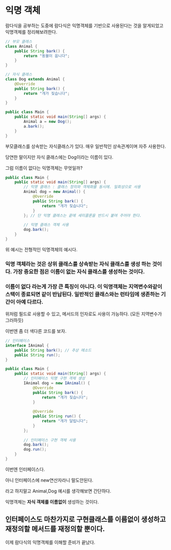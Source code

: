익명 객체
=

람다식을 공부하는 도중에 람다식은 익명객체를 기반으로 사용된다는 것을 알게되었고 익명객체를 정리해보려한다.

```java
// 부모 클래스
class Animal {
    public String bark() {
        return "동물이 웁니다";
    }
}

// 자식 클래스
class Dog extends Animal {
	@Override
    public String bark() {
        return "개가 짖습니다";
    }
}

public class Main {
    public static void main(String[] args) {
        Animal a = new Dog();
        a.bark();
    }
}
```

부모클래스를 상속받는 자식클래스가 있다. 매우 일반적인 상속관계이며 자주 사용한다.

당연한 말이지만 자식 클래스에는 Dog이라는 이름이 있다.

그럼 이름이 없다는 익명객체는 무엇일까?

```java
public class Main {
    public static void main(String[] args) {
        // 익명 클래스 : 클래스 정의와 객체화를 동시에. 일회성으로 사용
        Animal dog = new Animal() {
        	@Override
            public String bark() {
                return "개가 짖습니다";
            }
        }; // 단 익명 클래스는 끝에 세미콜론을 반드시 붙여 주어야 한다.
        	
        // 익명 클래스 객체 사용
        dog.bark();
    }
}
```

위 예시는 전형적인 익명객체의 예시다.

### 익명 객체라는 것은 상위 클래스를 상속받는 **자식 클래스를 생성** 하는 것이다. 가장 중요한 점은 **이름이 없는 자식 클래스**를 생성하는 것이다.

### 이름이 없다 라는게 가장 큰 특징이 아니다. 이 익명객체는 지역변수와같이 스택이 종료되면 같이 반납된다. 일반적인 클래스와는 런타임에 생존하는 기간이 아예 다르다.

위처럼 필드로 사용할 수 있고, 메서드의 인자로도 사용이 가능하다. (모든 지역변수가 그러하듯)

이번엔 좀 더 색다른 코드를 보자.

```java
// 인터페이스
interface IAnimal {
    public String bark(); // 추상 메소드
    public String run();
}

public class Main {
    public static void main(String[] args) {
        // 인터페이스 익명 구현 객체 생성
        IAnimal dog = new IAnimal() {
            @Override
            public String bark() {
                return "개가 짖습니다";
            }
            
            @Override
            public String run() {
                return "개가 달립니다";
            }
        };
        
        // 인터페이스 구현 객체 사용
        dog.bark();
        dog.run();
    }
}
```

이번엔 인터페이스다.

아니 인터페이스에 new연산자라니 말도안된다.

라고 하지말고 Animal,Dog 예시를 생각해보면 간단하다.

익명객체는 **자식 객체를 이름없이** 생성하는 것이다.

## 인터페이스도 마찬가지로 구현클래스를 이름없이 생성하고 재정의할 메서드를 재정의할 뿐이다.

이제 람다식의 익명객체를 이해할 준비가 끝났다.

